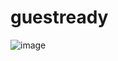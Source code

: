 # guestready
![image](https://github.com/evansmbithi/guestready/assets/14232865/c6066491-b300-47bd-9ad5-8fa274411083)
